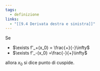 ```yaml
---
tags:
  - definizione
links:
  - "[[9.4 Derivata destra e sinistra]]"
---
```

Se 
- $\exists f'_+(x_0) = \frac{+}{-}\infty$
- $\exists f'_-(x_0) =\frac{-}{+}\infty$

allora $x_0$ si dice punto di cuspide.